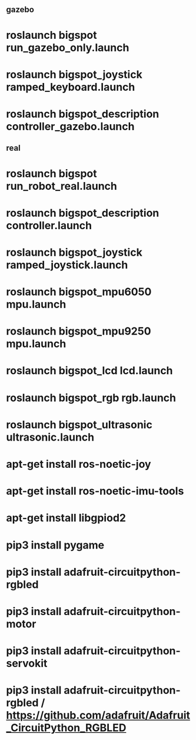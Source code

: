 ## gazebo
# roslaunch bigspot run_gazebo_only.launch
# roslaunch bigspot_joystick ramped_keyboard.launch
# roslaunch bigspot_description controller_gazebo.launch

## real
# roslaunch bigspot run_robot_real.launch
# roslaunch bigspot_description controller.launch
# roslaunch bigspot_joystick ramped_joystick.launch

# roslaunch bigspot_mpu6050 mpu.launch
# roslaunch bigspot_mpu9250 mpu.launch
# roslaunch bigspot_lcd lcd.launch
# roslaunch bigspot_rgb rgb.launch
# roslaunch bigspot_ultrasonic ultrasonic.launch

# apt-get install ros-noetic-joy
# apt-get install ros-noetic-imu-tools
# apt-get install libgpiod2

# pip3 install pygame
# pip3 install adafruit-circuitpython-rgbled
# pip3 install adafruit-circuitpython-motor
# pip3 install adafruit-circuitpython-servokit
# pip3 install adafruit-circuitpython-rgbled / https://github.com/adafruit/Adafruit_CircuitPython_RGBLED
